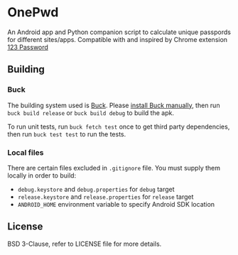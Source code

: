 # OnePwd

An Android app and Python companion script to calculate unique passpords
for different sites/apps. Compatible with and inspired by Chrome
extension [123 Password](https://chrome.google.com/webstore/detail/pahmlghhaoabdlhnkmmjbkcmdamjccjj)

## Building

### Buck

The building system used is [Buck](https://github.com/facebook/buck).
Please [install Buck manually](https://buckbuild.com/setup/install.html#manual-build),
then run `buck build release` or `buck build debug` to build the apk.

To run unit tests, run `buck fetch test` once to get third party
dependencies, then run `buck test test` to run the tests.

### Local files

There are certain files excluded in `.gitignore` file.
You must supply them locally in order to build:

- `debug.keystore` and `debug.properties` for `debug` target
- `release.keystore` and `release.properties` for `release` target
- `ANDROID_HOME` environment variable to specify Android SDK location

## License

BSD 3-Clause, refer to LICENSE file for more details.
